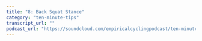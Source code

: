 ```yaml
---
title: "8: Back Squat Stance"
category: "ten-minute-tips"
transcript_url: ""
podcast_url: "https://soundcloud.com/empiricalcyclingpodcast/ten-minute-tips-8-back-squat-stance"
---
```

